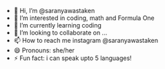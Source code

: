 - 👋 Hi, I’m @saranyawastaken
- 👀 I’m interested in coding, math and Formula One
- 🌱 I’m currently learning coding
- 💞️ I’m looking to collaborate on ...
- 📫 How to reach me instagram @saranyawastaken
- 😄 Pronouns: she/her
- ⚡ Fun fact: i can speak upto 5 languages!

<!---
saranyawastaken/saranyawastaken is a ✨ special ✨ repository because its `README.md` (this file) appears on your GitHub profile.
You can click the Preview link to take a look at your changes.
--->
